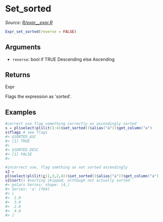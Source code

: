 # Set_sorted

*Source: [R/expr__expr.R](https://github.com/pola-rs/r-polars/tree/main/R/expr__expr.R)*

```r
Expr_set_sorted(reverse = FALSE)
```

## Arguments

- `reverse`: bool if TRUE Descending else Ascending

## Returns

Expr

Flags the expression as 'sorted'.

## Examples

<pre class='r-example'><code><span class='r-in'><span><span class='co'>#correct use flag something correctly as ascendingly sorted</span></span></span>
<span class='r-in'><span><span class='va'>s</span> <span class='op'>=</span> <span class='va'>pl</span><span class='op'>$</span><span class='fu'>select</span><span class='op'>(</span><span class='va'>pl</span><span class='op'>$</span><span class='fu'>lit</span><span class='op'>(</span><span class='fl'>1</span><span class='op'>:</span><span class='fl'>4</span><span class='op'>)</span><span class='op'>$</span><span class='fu'>set_sorted</span><span class='op'>(</span><span class='op'>)</span><span class='op'>$</span><span class='fu'>alias</span><span class='op'>(</span><span class='st'>"a"</span><span class='op'>)</span><span class='op'>)</span><span class='op'>$</span><span class='fu'>get_column</span><span class='op'>(</span><span class='st'>"a"</span><span class='op'>)</span></span></span>
<span class='r-in'><span><span class='va'>s</span><span class='op'>$</span><span class='va'>flags</span> <span class='co'># see flags</span></span></span>
<span class='r-out co'><span class='r-pr'>#&gt;</span> $SORTED_ASC</span>
<span class='r-out co'><span class='r-pr'>#&gt;</span> [1] TRUE</span>
<span class='r-out co'><span class='r-pr'>#&gt;</span> </span>
<span class='r-out co'><span class='r-pr'>#&gt;</span> $SORTED_DESC</span>
<span class='r-out co'><span class='r-pr'>#&gt;</span> [1] FALSE</span>
<span class='r-out co'><span class='r-pr'>#&gt;</span> </span>
<span class='r-in'><span></span></span>
<span class='r-in'><span><span class='co'>#incorrect use, flag somthing as not sorted ascendingly</span></span></span>
<span class='r-in'><span><span class='va'>s2</span> <span class='op'>=</span> <span class='va'>pl</span><span class='op'>$</span><span class='fu'>select</span><span class='op'>(</span><span class='va'>pl</span><span class='op'>$</span><span class='fu'>lit</span><span class='op'>(</span><span class='fu'><a href='https://rdrr.io/r/base/c.html'>c</a></span><span class='op'>(</span><span class='fl'>1</span>,<span class='fl'>3</span>,<span class='fl'>2</span>,<span class='fl'>4</span><span class='op'>)</span><span class='op'>)</span><span class='op'>$</span><span class='fu'>set_sorted</span><span class='op'>(</span><span class='op'>)</span><span class='op'>$</span><span class='fu'>alias</span><span class='op'>(</span><span class='st'>"a"</span><span class='op'>)</span><span class='op'>)</span><span class='op'>$</span><span class='fu'>get_column</span><span class='op'>(</span><span class='st'>"a"</span><span class='op'>)</span></span></span>
<span class='r-in'><span><span class='va'>s2</span><span class='op'>$</span><span class='fu'>sort</span><span class='op'>(</span><span class='op'>)</span> <span class='co'>#sorting skipped, although not actually sorted</span></span></span>
<span class='r-out co'><span class='r-pr'>#&gt;</span> polars Series: shape: (4,)</span>
<span class='r-out co'><span class='r-pr'>#&gt;</span> Series: 'a' [f64]</span>
<span class='r-out co'><span class='r-pr'>#&gt;</span> [</span>
<span class='r-out co'><span class='r-pr'>#&gt;</span> 	1.0</span>
<span class='r-out co'><span class='r-pr'>#&gt;</span> 	3.0</span>
<span class='r-out co'><span class='r-pr'>#&gt;</span> 	2.0</span>
<span class='r-out co'><span class='r-pr'>#&gt;</span> 	4.0</span>
<span class='r-out co'><span class='r-pr'>#&gt;</span> ]</span>
 </code></pre>